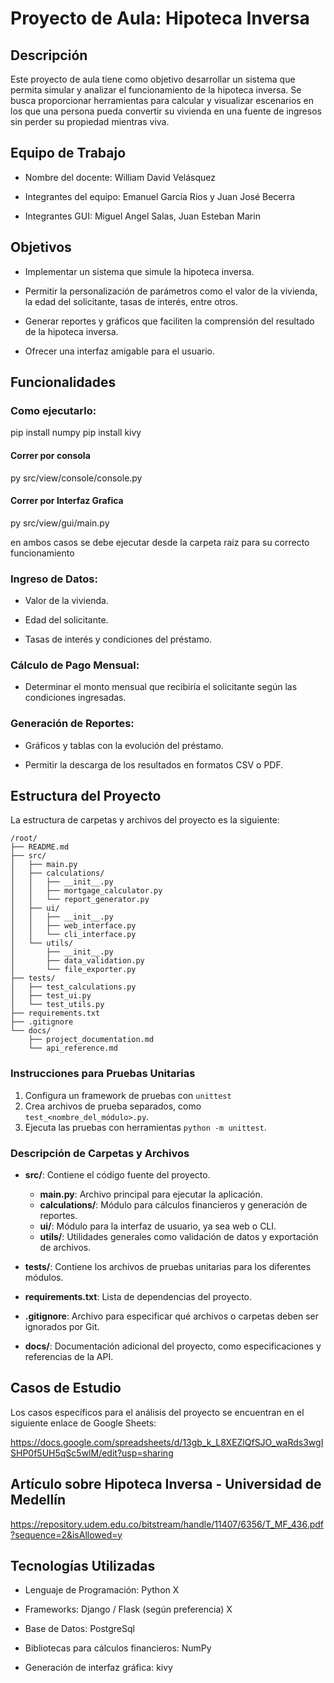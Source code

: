 # Proyecto de Aula: Hipoteca Inversa

## Descripción

Este proyecto de aula tiene como objetivo desarrollar un sistema que permita simular y analizar el funcionamiento de la hipoteca inversa. Se busca proporcionar herramientas para calcular y visualizar escenarios en los que una persona pueda convertir su vivienda en una fuente de ingresos sin perder su propiedad mientras viva.

## Equipo de Trabajo

- Nombre del docente: William David Velásquez

- Integrantes del equipo: Emanuel García Rios y Juan José Becerra

- Integrantes GUI: Miguel Angel Salas, Juan Esteban Marin


## Objetivos

- Implementar un sistema que simule la hipoteca inversa.

- Permitir la personalización de parámetros como el valor de la vivienda, la edad del solicitante, tasas de interés, entre otros.

- Generar reportes y gráficos que faciliten la comprensión del resultado de la hipoteca inversa.

- Ofrecer una interfaz amigable para el usuario.

## Funcionalidades

### Como ejecutarlo:

pip install numpy
pip install kivy

#### Correr por consola

py src/view/console/console.py

#### Correr por Interfaz Grafica

py src/view/gui/main.py


en ambos casos se debe ejecutar desde la carpeta raiz para su correcto funcionamiento

### Ingreso de Datos:

- Valor de la vivienda.

- Edad del solicitante.

- Tasas de interés y condiciones del préstamo.


### Cálculo de Pago Mensual:

- Determinar el monto mensual que recibiría el solicitante según las condiciones ingresadas.


### Generación de Reportes:

- Gráficos y tablas con la evolución del préstamo.

- Permitir la descarga de los resultados en formatos CSV o PDF.


## Estructura del Proyecto

La estructura de carpetas y archivos del proyecto es la siguiente:

```
/root/
├── README.md
├── src/
│   ├── main.py
│   ├── calculations/
│   │   ├── __init__.py
│   │   ├── mortgage_calculator.py
│   │   └── report_generator.py
│   ├── ui/
│   │   ├── __init__.py
│   │   ├── web_interface.py
│   │   └── cli_interface.py
│   └── utils/
│       ├── __init__.py
│       ├── data_validation.py
│       └── file_exporter.py
├── tests/
│   ├── test_calculations.py
│   ├── test_ui.py
│   └── test_utils.py
├── requirements.txt
├── .gitignore
└── docs/
    ├── project_documentation.md
    └── api_reference.md
```

### Instrucciones para Pruebas Unitarias

1. Configura un framework de pruebas con `unittest`
2. Crea archivos de prueba separados, como `test_<nombre_del_módulo>.py`.
3. Ejecuta las pruebas con herramientas `python -m unittest`.


### Descripción de Carpetas y Archivos

- **src/**: Contiene el código fuente del proyecto.
  - **main.py**: Archivo principal para ejecutar la aplicación.
  - **calculations/**: Módulo para cálculos financieros y generación de reportes.
  - **ui/**: Módulo para la interfaz de usuario, ya sea web o CLI.
  - **utils/**: Utilidades generales como validación de datos y exportación de archivos.

- **tests/**: Contiene los archivos de pruebas unitarias para los diferentes módulos.

- **requirements.txt**: Lista de dependencias del proyecto.

- **.gitignore**: Archivo para especificar qué archivos o carpetas deben ser ignorados por Git.

- **docs/**: Documentación adicional del proyecto, como especificaciones y referencias de la API.


## Casos de Estudio

Los casos específicos para el análisis del proyecto se encuentran en el siguiente enlace de Google Sheets:

https://docs.google.com/spreadsheets/d/13gb_k_L8XEZlQfSJO_waRds3wgISHP0f5UH5qSc5wlM/edit?usp=sharing

## Artículo sobre Hipoteca Inversa - Universidad de Medellín
https://repository.udem.edu.co/bitstream/handle/11407/6356/T_MF_436.pdf?sequence=2&isAllowed=y


## Tecnologías Utilizadas

- Lenguaje de Programación: Python X

- Frameworks: Django / Flask (según preferencia) X

- Base de Datos: PostgreSql

- Bibliotecas para cálculos financieros: NumPy

- Generación de interfaz gráfica: kivy
